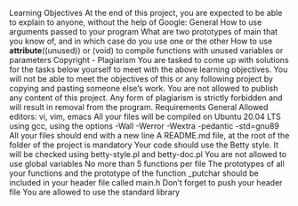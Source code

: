 Learning Objectives At the end of this project, you are expected to be able to explain to anyone, without the help of Google: 
General
    How to use arguments passed to your program What are two prototypes of main that you know of, and in which case do you use 
    one or the other How to use __attribute__((unused)) or (void) to compile functions with unused variables or parameters
Copyright - Plagiarism You are tasked to come up with solutions for the tasks below yourself to meet with the above learning 
    objectives. You will not be able to meet the objectives of this or any following project by copying and pasting someone 
    else’s work. You are not allowed to publish any content of this project. Any form of plagiarism is strictly forbidden and 
    will result in removal from the program.
Requirements General Allowed editors: vi, vim, emacs All your files will be compiled on Ubuntu 20.04 LTS using gcc, using the 
    options -Wall -Werror -Wextra -pedantic -std=gnu89 All your files should end with a new line A README.md file, at the root 
    of the folder of the project is mandatory Your code should use the Betty style. It will be checked using betty-style.pl and 
    betty-doc.pl You are not allowed to use global variables No more than 5 functions per file The prototypes of all your 
    functions and the prototype of the function _putchar should be included in your header file called main.h Don’t forget to 
    push your header file You are allowed to use the standard library
